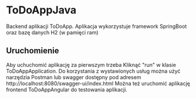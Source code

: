 # ToDoAppJava

Backend aplikacji ToDoApp. Aplikacja wykorzystuje framework SpringBoot oraz bazę danych H2 (w pamięci ram)

## Uruchomienie

Aby uchuchomić aplikację za pierwszym trzeba Kliknąć "run" w klasie ToDoAppApplication. 
Do korzystania z wystawionych usług można użyć narzędzia Postman lub swagger dostępny pod adresem http://localhost:8080/swagger-ui/index.html
Można też uruchomić aplikację frontend ToDoAppAngular do testowania aplikacji.

